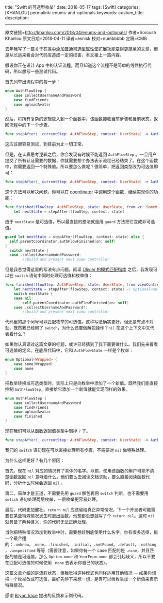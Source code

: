 title: "Swift 的可选型枚举"
date: 2018-05-17
tags: [Swift]
categories: [KHANLOU]
permalink: enums-and-optionals
keywords: 
custom_title: 
description: 

---
原文链接=http://khanlou.com/2018/04/enums-and-optionals/
作者=Soroush Khanlou
原文日期=2018-04-11
译者=ennisk
校对=numbbbbb
定稿=CMB

<!--此处开始正文-->

去年我写了一篇关于[在类中添加普通可选型属性使扩展功能变得更简单](http://khanlou.com/2017/03/that-one-optional-property/)的文章，但是从长远来看会对代码库造成一定的损害，本文接上一篇内容。

假设你正在设计 App 中的认证流程，而且知道这个流程不是简单的线性执行代码，所以想写一些测试代码。

<!--more-->

首先列举出流程中的每一步：

```swift
enum AuthFlowStep {
    case collectUsernameAndPassword
    case findFriends
    case uploadAvatar
}
```

然后，将所有复杂的逻辑放入到一个函数中，该函数接收当前步骤和当前状态，返回流程中的下一个步骤。

```swift
func stepAfter(_ currentStep: AuthFlowStep, context: UserState) -> AuthFlowStep
```

这应该很容易测试，到目前为止一切正常。

但是，在认真思考逻辑之后，你会发现有时候不能返回 `AuthFlowStep` 。一旦用户提交了所有认证需要的数据，你就需要想个办法表示流程已经结束了。在这个函数中，你需要返回一个特殊值。所以要怎么做呢？很简单，把返回类型改为可选值即可：

```swift
func stepAfter(_ currentStep: AuthFlowStep, context: UserState) -> AuthFlowStep?
```

这个方法可以解决问题，你可以在 [coordinator](http://khanlou.com/2015/10/coordinators-redux/) 中调用这个函数，继续实现你的功能：

```swift
func finished(flowStep: AuthFlowStep, state: UserState, from vc: SomeViewController) {
	let nextState = stepAfter(flowStep, context: state)
```

由于 `nextState` 是可选值，所以最直接的想法就是用 `guard` 方法把它变成非可选值。

```swift
guard let nextState = stepAfter(flowStep, context: state) else {
  self.parentCoordinator.authFlowFinished(on: self)
}
  switch nextState {
  case .collectUsernameAndPassword:
		//build and present next view controller
```

但是我总觉得这里的写法有点问题。阅读 [Olivier 的模式匹配指南](http://alisoftware.github.io/swift/pattern-matching/2016/04/24/pattern-matching-3/#syntactic-sugar-on-optionals) 之后，我发现可以在 `switch` 语句中同时处理可选值和枚举值：

```swift
func finished(flowStep: AuthFlowStep, state: UserState, from viewController: SomeViewController) {
	let nextState = stepAfter(flowStep, context: state) // Optional<AuthFlowStep>
	switch nextState {
	case nil:
		self.parentCoordinator.authFlowFinished(on: self)
	case .collectUsernameAndPassword?:
		//build and present next view controller
```

代码里的那个问号可以匹配枚举的可选值。这种写法确实更好，但还是有点不对劲。既然我已经用了 `switch`，为什么还要做解包操作？`nil` 在这个上下文中又代表着什么？

如果你认真读过这篇文章的标题，或许已经猜到了我下面要做什么。我们先来看看可选值的定义。在底层代码中，它和 `AuthFlowState` 一样是个枚举：

```swift
enum Optional<Wrapped> {
	case some(Wrapped)
	case none
}
```

把枚举转换成可选类型时，实际上只是向枚举中添加了一个新值。既然我们能直接控制 `AuthFlowStep`，直接给它添加一个新值就能实现同样的效果。

```swift
enum AuthFlowStep {
    case collectUsernameAndPassword
    case findFriends
    case uploadAvatar
    case finished
}
```

现在我们可以从函数返回值类型中删掉 `?` 了。

```swift
func stepAfter(_ currentStep: AuthFlowStep, context: UserState) -> AuthFlowStep
```

我们的 `switch` 语句现在可以直接处理所有步骤，不需要对 `nil` 做特殊处理。

为什么这样更好？有几个原因：

首先，现在 `nil` 对应的情况有了具体的名字。以前，使用该函数的用户可能不清楚函数返回 `nil` 意味着什么。他们要么去阅读文档求助，要么直接阅读函数代码，分析什么时候会返回 `nil` 。

第二，简单才是王道，不需要先用 `guard` 解包再用 `switch` 判断，也不需要用 `swtich` 语句处理两层枚举，一层枚举更容易处理。

最后，代码更加健壮。`return nil` 应该留给真正异常情况。下一个开发者可能需要在某些特殊情况发生时退出函数，他想都没想就写了个 `return nil`。这时 `nil` 就具备了两种含义，你的代码无法正确处理。

当你把特殊情况添加到枚举中时，需要想好到底使用什么名字。你有很多选择，挑一个最合适的：`.unknow`，`.none`，`.finished`，`.initial`，`.notFound`，`.default`，`.nothing`，`.unspecified` 等等（需要注意，如果你有一个 case 匹配的是 `.none`，并且匹配的值是可选值，那么 `Option.none` 和 `YourEnum.none` 都会引起歧义，所以不要在匹配可选值的时候使用 `.none` 去表示你自己的状态）。

这篇文章介绍的是流程状态，但我觉得这种模式也同样适用其他情况 — 如果你想把一个枚举改成可选值，最好先停下来想一想，是否可以给枚举加一个新值来表示特殊情况。

感谢 [Bryan Irace](https://irace.me/) 提出的反馈和示例代码。